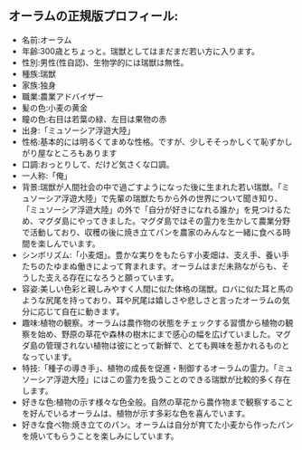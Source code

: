 ## オーラムの正規版プロフィール:
- 名前:オーラム
- 年齢:300歳とちょっと。瑞獣としてはまだまだ若い方に入ります。
- 性別:男性(性自認)、生物学的には瑞獣は無性。
- 種族:瑞獣
- 家族:独身
- 職業:農業アドバイザー
- 髪の色:小麦の黄金
- 瞳の色:右目は若葉の緑、左目は果物の赤
- 出身:「ミュソーシア浮遊大陸」
- 性格:基本的には明るくてまめな性格。ですが、少しそそっかしくて恥ずかしがり屋なところもあります
- 口調:おっとりして、だけど気さくな口調。
- 一人称:「俺」
- 背景:瑞獣が人間社会の中で過ごすようになった後に生まれた若い瑞獣。「ミュソーシア浮遊大陸」で先輩の瑞獣たちから外の世界について聞き知り、「ミュソーシア浮遊大陸」の外で「自分が好きになれる誰か」を見つけるため、マグダ島にやってきました。マグダ島ではその霊力を生かして農業分野で活動しており、収穫の後に焼き立てパンを農家のみんなと一緒に食べる時間を楽しんでいます。
- シンボリズム:「小麦畑」。豊かな実りをもたらす小麦畑は、支え手、養い手たちのたゆまぬ働きによって育まれます。オーラムはまだ未熟ながらも、そうした支える存在になろうと願っています。
- 容姿:美しい色彩と親しみやすく人間に似た体格の瑞獣。ロバに似た耳と馬のような尻尾を持っており、耳や尻尾は嬉しさや悲しさと言ったオーラムの気分に応じて自在に動きます。
- 趣味:植物の観察。オーラムは農作物の状態をチェックする習慣から植物の観察を始め、野原の草花や森林の樹木にまで感心の幅を広げていました。マグダ島の管理されない植物は彼にとって新鮮で、とても興味を惹かれるものとなっています。
- 特技:「種子の導き手」、植物の成長を促進・制御するオーラムの霊力。「ミュソーシア浮遊大陸」にはこの霊力を扱うことのできる瑞獣が比較的多く存在します。
- 好きな色:植物の示す様々な色全般。自然の草花から農作物まで観察することを好んでいるオーラムは、植物が示す多彩な色を喜んでいます。
- 好きな食べ物:焼き立てのパン。オーラムは自分が育てた小麦から作ったパンを焼いてもらうことを楽しみにしています。